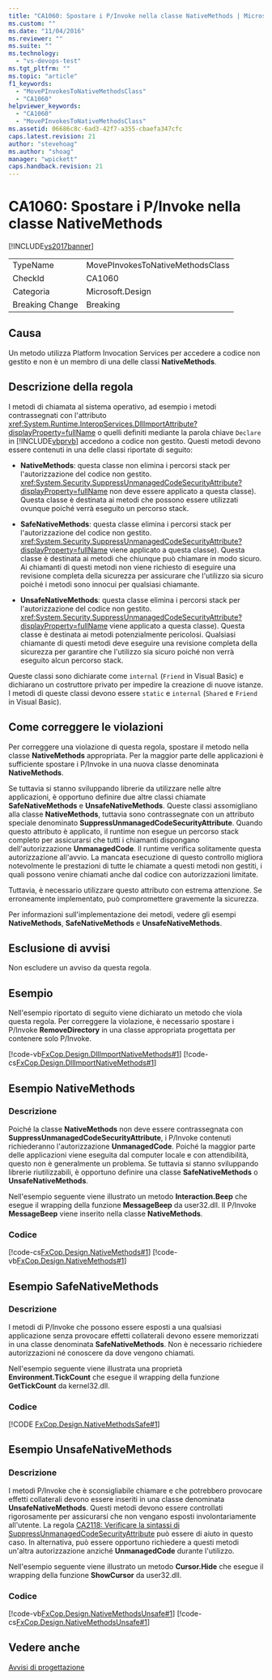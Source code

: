```yaml
---
title: "CA1060: Spostare i P/Invoke nella classe NativeMethods | Microsoft Docs"
ms.custom: ""
ms.date: "11/04/2016"
ms.reviewer: ""
ms.suite: ""
ms.technology: 
  - "vs-devops-test"
ms.tgt_pltfrm: ""
ms.topic: "article"
f1_keywords: 
  - "MovePInvokesToNativeMethodsClass"
  - "CA1060"
helpviewer_keywords: 
  - "CA1060"
  - "MovePInvokesToNativeMethodsClass"
ms.assetid: 06686c8c-6ad3-42f7-a355-cbaefa347cfc
caps.latest.revision: 21
author: "stevehoag"
ms.author: "shoag"
manager: "wpickett"
caps.handback.revision: 21
---
```

# CA1060: Spostare i P/Invoke nella classe NativeMethods
[!INCLUDE[vs2017banner](../code-quality/includes/vs2017banner.md)]

|||  
|-|-|  
|TypeName|MovePInvokesToNativeMethodsClass|  
|CheckId|CA1060|  
|Categoria|Microsoft.Design|  
|Breaking Change|Breaking|  
  
## Causa  
 Un metodo utilizza Platform Invocation Services per accedere a codice non gestito e non è un membro di una delle classi **NativeMethods**.  
  
## Descrizione della regola  
 I metodi di chiamata al sistema operativo, ad esempio i metodi contrassegnati con l'attributo <xref:System.Runtime.InteropServices.DllImportAttribute?displayProperty=fullName> o quelli definiti mediante la parola chiave `Declare` in [!INCLUDE[vbprvb](../code-quality/includes/vbprvb_md.md)] accedono a codice non gestito.  Questi metodi devono essere contenuti in una delle classi riportate di seguito:  
  
-   **NativeMethods**: questa classe non elimina i percorsi stack per l'autorizzazione del codice non gestito. <xref:System.Security.SuppressUnmanagedCodeSecurityAttribute?displayProperty=fullName> non deve essere applicato a questa classe\). Questa classe è destinata ai metodi che possono essere utilizzati ovunque poiché verrà eseguito un percorso stack.  
  
-   **SafeNativeMethods**: questa classe elimina i percorsi stack per l'autorizzazione del codice non gestito. <xref:System.Security.SuppressUnmanagedCodeSecurityAttribute?displayProperty=fullName> viene applicato a questa classe\). Questa classe è destinata ai metodi che chiunque può chiamare in modo sicuro.  Ai chiamanti di questi metodi non viene richiesto di eseguire una revisione completa della sicurezza per assicurare che l'utilizzo sia sicuro poiché i metodi sono innocui per qualsiasi chiamante.  
  
-   **UnsafeNativeMethods**: questa classe elimina i percorsi stack per l'autorizzazione del codice non gestito. <xref:System.Security.SuppressUnmanagedCodeSecurityAttribute?displayProperty=fullName> viene applicato a questa classe\). Questa classe è destinata ai metodi potenzialmente pericolosi.  Qualsiasi chiamante di questi metodi deve eseguire una revisione completa della sicurezza per garantire che l'utilizzo sia sicuro poiché non verrà eseguito alcun percorso stack.  
  
 Queste classi sono dichiarate come `internal` \(`Friend` in Visual Basic\) e dichiarano un costruttore privato per impedire la creazione di nuove istanze.  I metodi di queste classi devono essere `static` e `internal` \(`Shared` e `Friend` in Visual Basic\).  
  
## Come correggere le violazioni  
 Per correggere una violazione di questa regola, spostare il metodo nella classe **NativeMethods** appropriata.  Per la maggior parte delle applicazioni è sufficiente spostare i P\/Invoke in una nuova classe denominata **NativeMethods**.  
  
 Se tuttavia si stanno sviluppando librerie da utilizzare nelle altre applicazioni, è opportuno definire due altre classi chiamate **SafeNativeMethods** e **UnsafeNativeMethods**.  Queste classi assomigliano alla classe **NativeMethods**, tuttavia sono contrassegnate con un attributo speciale denominato **SuppressUnmanagedCodeSecurityAttribute**.  Quando questo attributo è applicato, il runtime non esegue un percorso stack completo per assicurarsi che tutti i chiamanti dispongano dell'autorizzazione **UnmanagedCode**.  Il runtime verifica solitamente questa autorizzazione all'avvio.  La mancata esecuzione di questo controllo migliora notevolmente le prestazioni di tutte le chiamate a questi metodi non gestiti, i quali possono venire chiamati anche dal codice con autorizzazioni limitate.  
  
 Tuttavia, è necessario utilizzare questo attributo con estrema attenzione.  Se erroneamente implementato, può compromettere gravemente la sicurezza.  
  
 Per informazioni sull'implementazione dei metodi, vedere gli esempi **NativeMethods**,  **SafeNativeMethods** e **UnsafeNativeMethods**.  
  
## Esclusione di avvisi  
 Non escludere un avviso da questa regola.  
  
## Esempio  
 Nell'esempio riportato di seguito viene dichiarato un metodo che viola questa regola.  Per correggere la violazione, è necessario spostare i P\/Invoke **RemoveDirectory** in una classe appropriata progettata per contenere solo P\/Invoke.  
  
 [!code-vb[FxCop.Design.DllImportNativeMethods#1](../code-quality/codesnippet/VisualBasic/ca1060-move-p-invokes-to-nativemethods-class_1.vb)]
 [!code-cs[FxCop.Design.DllImportNativeMethods#1](../code-quality/codesnippet/CSharp/ca1060-move-p-invokes-to-nativemethods-class_1.cs)]  
  
## Esempio NativeMethods  
  
### Descrizione  
 Poiché la classe **NativeMethods** non deve essere contrassegnata con **SuppressUnmanagedCodeSecurityAttribute**, i P\/Invoke contenuti richiederanno l'autorizzazione **UnmanagedCode**.  Poiché la maggior parte delle applicazioni viene eseguita dal computer locale e con attendibilità, questo non è generalmente un problema.  Se tuttavia si stanno sviluppando librerie riutilizzabili, è opportuno definire una classe **SafeNativeMethods** o **UnsafeNativeMethods**.  
  
 Nell'esempio seguente viene illustrato un metodo **Interaction.Beep** che esegue il wrapping della funzione **MessageBeep** da user32.dll.  Il P\/Invoke **MessageBeep** viene inserito nella classe **NativeMethods**.  
  
### Codice  
 [!code-cs[FxCop.Design.NativeMethods#1](../code-quality/codesnippet/CSharp/ca1060-move-p-invokes-to-nativemethods-class_2.cs)]
 [!code-vb[FxCop.Design.NativeMethods#1](../code-quality/codesnippet/VisualBasic/ca1060-move-p-invokes-to-nativemethods-class_2.vb)]  
  
## Esempio SafeNativeMethods  
  
### Descrizione  
 I metodi di P\/Invoke che possono essere esposti a una qualsiasi applicazione senza provocare effetti collaterali devono essere memorizzati in una classe denominata **SafeNativeMethods**.  Non è necessario richiedere autorizzazioni né conoscere da dove vengono chiamati.  
  
 Nell'esempio seguente viene illustrata una proprietà **Environment.TickCount** che esegue il wrapping della funzione **GetTickCount** da kernel32.dll.  
  
### Codice  
 [!CODE [FxCop.Design.NativeMethodsSafe#1](../CodeSnippet/VS_Snippets_CodeAnalysis/FxCop.Design.NativeMethodsSafe#1)]  
  
## Esempio UnsafeNativeMethods  
  
### Descrizione  
 I metodi P\/Invoke che è sconsigliabile chiamare e che potrebbero provocare effetti collaterali devono essere inseriti in una classe denominata **UnsafeNativeMethods**.  Questi metodi devono essere controllati rigorosamente per assicurarsi che non vengano esposti involontariamente all'utente.  La regola [CA2118: Verificare la sintassi di SuppressUnmanagedCodeSecurityAttribute](../code-quality/ca2118-review-suppressunmanagedcodesecurityattribute-usage.md) può essere di aiuto in questo caso.  In alternativa, può essere opportuno richiedere a questi metodi un'altra autorizzazione anziché **UnmanagedCode** durante l'utilizzo.  
  
 Nell'esempio seguente viene illustrato un metodo **Cursor.Hide** che esegue il wrapping della funzione **ShowCursor** da user32.dll.  
  
### Codice  
 [!code-vb[FxCop.Design.NativeMethodsUnsafe#1](../code-quality/codesnippet/VisualBasic/ca1060-move-p-invokes-to-nativemethods-class_3.vb)]
 [!code-cs[FxCop.Design.NativeMethodsUnsafe#1](../code-quality/codesnippet/CSharp/ca1060-move-p-invokes-to-nativemethods-class_3.cs)]  
  
## Vedere anche  
 [Avvisi di progettazione](../code-quality/design-warnings.md)